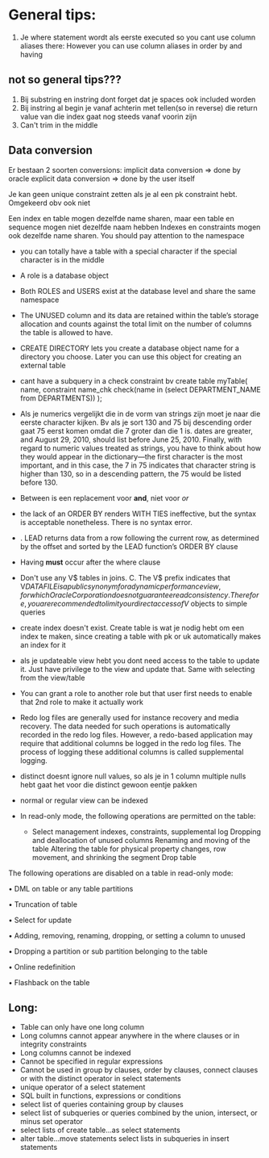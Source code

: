 # General tips:

1. Je where statement wordt als eerste executed so you cant use column aliases there:
However you can use column aliases in order by and having





## not so general tips???
1. Bij substring en instring dont forget dat je spaces ook included worden
2. Bij instring al begin je vanaf achterin met tellen(so in reverse) die return value van die index gaat nog steeds vanaf voorin zijn
3. Can't trim in the middle



## Data conversion
Er bestaan 2 soorten conversions:
implicit data conversion  => done by oracle
explicit data conversion => done by the user itself



Je kan geen unique constraint zetten als je al een pk constraint hebt.
Omgekeerd obv ook niet



Een index en table mogen dezelfde name sharen, maar een table en sequence mogen niet dezelfde naam hebben
Indexes en constraints mogen ook dezelfde name sharen. You should pay attention to the namespace

- you can totally have a table with a special character if the special character is in the middle
- A role is a database object
- Both ROLES and USERS exist at the database level and share
the same namespace
- The UNUSED column and its data are retained within the table’s
storage allocation and counts against the total limit on the number of
columns the table is allowed to have.
- CREATE DIRECTORY lets you create a database object name for a
directory you choose. Later you can use this object for creating an external
table
- cant have a subquery in a check constraint bv 
 create table myTable(
    name,
    constraint name_chk check(name in (select DEPARTMENT_NAME from DEPARTMENTS))
);

- Als je numerics vergelijkt die in de vorm van strings zijn moet je naar die eerste character kijken. Bv
    als je sort 130 and 75 bij descending order gaat 75 eerst komen omdat die 7 groter dan die 1 is. 
    dates are greater, and August 29, 2010, should list before June 25,
    2010. Finally, with regard to numeric values treated as strings, you have to
    think about how they would appear in the dictionary—the first character is
    the most important, and in this case, the 7 in 75 indicates that character
    string is higher than 130, so in a descending pattern, the 75 would be listed
    before 130.

- Between is een replacement voor **and**, niet voor *or*
- the lack of an ORDER BY
    renders WITH TIES ineffective, but the syntax is acceptable nonetheless.
    There is no syntax error.
- . LEAD returns data from a row following the
current row, as determined by the offset and sorted by the LEAD function’s
ORDER BY clause
- Having **must** occur after the where clause
- Don't use any V$ tables in joins. C. The V$ prefix indicates that V$DATAFILE is a public synonym
for a dynamic performance view, for which Oracle Corporation does not
guarantee read consistency. Therefore, you are recommended to limit your
direct access of V$ objects to simple queries
- create index doesn't exist. Create table is wat je nodig hebt om een index te maken, since
creating a table with pk or uk automatically makes an index for it
- als je updateable view hebt you dont need access to the table to update it. Just have privilege to the view and update that. Same with selecting from the view/table
- You can grant  a role to another role but that user first needs to enable that 2nd role to make it actually work

- Redo log files are generally used for instance recovery and media recovery. The data needed for such operations is automatically recorded in the redo log files. However, a redo-based application may require that additional columns be logged in the redo log files. The process of logging these additional columns is called supplemental logging.
- distinct doesnt ignore null values, so als je in 1 column multiple nulls hebt gaat het voor die distinct gewoon eentje pakken
- normal or regular view can be indexed
- In read-only mode, the following operations are permitted on the table:
  -  Select
  management indexes, constraints, supplemental log
Dropping and deallocation of unused columns
 Renaming and moving of the table
 Altering the table for physical property changes, row movement, and shrinking the segment
Drop table

The following operations are disabled on a table in read-only mode:

•  DML on table or any table partitions

•  Truncation of table

•  Select for update

•  Adding, removing, renaming, dropping, or setting a column to unused

•  Dropping a partition or sub partition belonging to the table

•  Online redefinition

•  Flashback on the table

## Long:
- Table can only have one long column
- Long columns cannot appear anywhere in the where clauses or in integrity constraints
- Long columns cannot be indexed
- Cannot be specified in regular expressions
- Cannot be used in group by clauses, order by clauses, connect clauses or with the distinct
  operator in select statements
- unique operator of a select statement
- SQL built in functions, expressions or conditions
- select list of queries containing group by clauses
- select list of subqueries or queries combined by the union, intersect, or minus set operator
- select lists of create table...as select statements
- alter table...move statements select lists in subqueries in insert statements